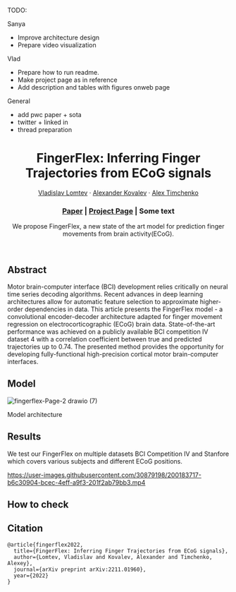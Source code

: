 
TODO:

Sanya
- Improve architecture design
- Prepare video visualization

Vlad
- Prepare how to run readme. 
- Make project page as in reference
- Add description and tables with figures onweb page


General
- add pwc paper + sota
- twitter + linked in 
- thread preparation


<p align="center">

  <h1 align="center">FingerFlex: Inferring Finger Trajectories from ECoG signals</h1>
  <p align="center">
    <a href="https://rainbowrui.github.io/">Vladislav Lomtev</a>
    ·
    <a href="https://github.com/kovalalvi">Alexander Kovalev</a>
    ·
    <a href="">Alex Timchenko</a>

  </p>
  <h3 align="center"><a href="https://arxiv.org/abs/2211.01960">Paper</a> | <a href="https://ustc3dv.github.io/ndr/">Project Page</a> | Some text </h3>
  <div align="center"></div>
</p>

<p align="center">
We propose FingerFlex, a new state of the art model for prediction finger movements from brain activity(ECoG).
</p>
<br>

## Abstract 
Motor brain-computer interface (BCI) development relies critically on neural time series decoding algorithms. Recent advances in deep learning architectures allow for automatic feature selection to approximate higher-order dependencies in data. This article presents the FingerFlex model - a convolutional encoder-decoder architecture adapted for finger movement regression on electrocorticographic (ECoG) brain data. State-of-the-art performance was achieved on a publicly available BCI competition IV dataset 4 with a correlation coefficient between true and predicted trajectories up to 0.74. The presented method provides the opportunity for developing fully-functional high-precision cortical motor brain-computer interfaces.

## Model 


![fingerflex-Page-2 drawio (7)](https://user-images.githubusercontent.com/55140479/202727963-ee8dfcda-2ca1-496d-ac5b-ae1c5d4e82eb.png)


Model architecture 

## Results 

We test our FingerFlex on multiple datasets BCI Competition IV and Stanfore which covers various subjects and different ECoG positions.



https://user-images.githubusercontent.com/30879198/200183717-b6c30904-bcec-4eff-a9f3-201f2ab79bb3.mp4





## How to check

## Citation

```
@article{fingerflex2022,
  title={FingerFlex: Inferring Finger Trajectories from ECoG signals},
  author={Lomtev, Vladislav and Kovalev, Alexander and Timchenko, Alexey},
  journal={arXiv preprint arXiv:2211.01960},
  year={2022}
}
```
